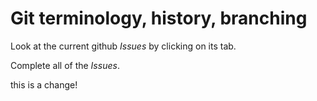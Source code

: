 # Git terminology, history, branching

Look at the current github *Issues* by clicking on its tab.

Complete all of the *Issues*.

this is a change!
